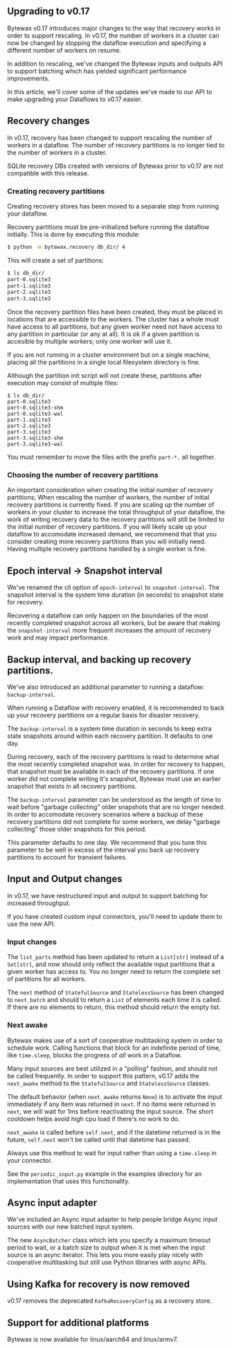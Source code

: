 ## Upgrading to v0.17

Bytewax v0.17 introduces major changes to the way that recovery works
in order to support rescaling. In v0.17, the number of workers in a
cluster can now be changed by stopping the dataflow execution and specifying a different number of workers on resume.

In addition to rescaling, we've changed the Bytewax inputs and outputs
API to support batching which has yielded significant performance
improvements.

In this article, we'll cover some of the updates we've made to our API
to make upgrading your Dataflows to v0.17 easier.

## Recovery changes

In v0.17, recovery has been changed to support rescaling the number of
workers in a dataflow. The number of recovery partitions is no longer
tied to the number of workers in a cluster.

SQLite recovery DBs created with versions of Bytewax prior to v0.17
are not compatible with this release.

### Creating recovery partitions

Creating recovery stores has been moved to a separate step from
running your dataflow.

Recovery partitions must be pre-initialized before running the
dataflow initially. This is done by executing this module:

``` bash
$ python -m bytewax.recovery db_dir/ 4
```


This will create a set of partitions:

``` bash
$ ls db_dir/
part-0.sqlite3
part-1.sqlite3
part-2.sqlite3
part-3.sqlite3
```

Once the recovery partition files have been created, they must be
placed in locations that are accessible to the workers. The cluster
has a whole must have access to all partitions, but any given worker
need not have access to any partition in particular (or any at
all). It is ok if a given partition is accesible by multiple workers;
only one worker will use it.

If you are not running in a cluster environment but on a single
machine, placing all the partitions in a single local filesystem
directory is fine.

Although the partition init script will not create these, partitions
after execution may consist of multiple files:

```
$ ls db_dir/
part-0.sqlite3
part-0.sqlite3-shm
part-0.sqlite3-wal
part-1.sqlite3
part-2.sqlite3
part-3.sqlite3
part-3.sqlite3-shm
part-3.sqlite3-wal
```
You must remember to move the files with the prefix `part-*.` all together.

### Choosing the number of recovery partitions

An important consideration when creating the initial number of
recovery partitions; When rescaling the number of workers, the number
of initial recovery partitions is currently fixed. If you are scaling
up the number of workers in your cluster to increase the total
throughput of your dataflow, the work of writing recovery data to the
recovery partitions will still be limited to the initial number of
recovery partitions. If you will likely scale up your dataflow to
accomodate increased demand, we recommend that that you consider
creating more recovery partitions than you will initially need. Having
multiple recovery partitions handled by a single worker is fine.

## Epoch interval -> Snapshot interval

We've renamed the cli option of `epoch-interval` to
`snapshot-interval`. The snapshot interval is the system time duration
(in seconds) to snapshot state for recovery.

Recovering a dataflow can only happen on the boundaries of the most
recently completed snapshot across all workers, but be aware that
making the `snapshot-interval` more frequent increases the amount of
recovery work and may impact performance.

## Backup interval, and backing up recovery partitions.

We've also introduced an additional parameter to running a dataflow:
`backup-interval`.

When running a Dataflow with recovery enabled, it is recommended to
back up your recovery partitions on a regular basis for disaster
recovery.

The `backup-interval` is a system time duration in seconds to keep
extra state snapshots around within each recovery partition. It
defaults to one day.

During recovery, each of the recovery partitions is read to determine
what the most recently completed snapshot was. In order for recovery
to happen, that snapshot must be available in each of the recovery
partitions. If one worker did not complete writing it's snapshot,
Bytewax must use an earlier snapshot that exists in all recovery
partitions.

The `backup-interval` parameter can be understood as the length of
time to wait before "garbage collecting" older snapshots that are no
longer needed. In order to accomodate recovery scenarios where a
backup of these recovery partitions did not complete for some workers,
we delay "garbage collecting" those older snapshots for this period.

This parameter defaults to one day. We recommend that you tune this
parameter to be well in excess of the interval you back up recovery
partitions to account for transient failures.

## Input and Output changes

In v0.17, we have restructured input and output to support batching
for increased throughput.

If you have created custom input connectors, you'll need to update
them to use the new API.

### Input changes

The `list_parts` method has been updated to return a `List[str]` instead of
a `Set[str]`, and now should only reflect the available input partitions
that a given worker has access to. You no longer need to return the
complete set of partitions for all workers.

The `next` method of `StatefulSource` and `StatelessSource` has been
changed to `next_batch` and should to return a `List` of elements each
time it is called. If there are no elements to return, this method
should return the empty list.

### Next awake

Bytewax makes use of a sort of cooperative multitasking system
in order to schedule work. Calling functions that block for
an indefinite period of time, like `time.sleep`, blocks the
progress of *all* work in a Dataflow.

Many input sources are best utilized in a "polling" fashion, and
should not be called frequently. In order to support this pattern,
v0.17 adds the `next_awake` method to the `StatefulSource` and
`StatelessSource` classes.

The default behavior (when `next_awake` returns `None`) is to activate
the input immediately if any item was returned in `next`. If no items
were returned in `next`, we will wait for 1ms before reactivating the
input source. The short cooldown helps avoid high cpu load if there's
no work to do.

`next_awake` is called before `self.next`, and if the
datetime returned is in the future, `self.next` won't be
called until that datetime has passed.

Always use this method to wait for input rather than
using a `time.sleep` in your connector.

See the `periodic_input.py` example in the examples directory for an
implementation that uses this functionality.

## Async input adapter

We've included an Async input adapter to help people bridge Async
input sources with our new batched input system.

The new `AsyncBatcher` class which lets you specify a maximum timeout
period to wait, or a batch size to output when it is met when the
input source is an async iterator. This lets you more easily play
nicely with cooperative multitasking but still use Python libraries
with async APIs.

## Using Kafka for recovery is now removed

v0.17 removes the deprecated `KafkaRecoveryConfig` as a recovery store.

## Support for additional platforms

Bytewax is now available for linux/aarch64 and linux/armv7.
